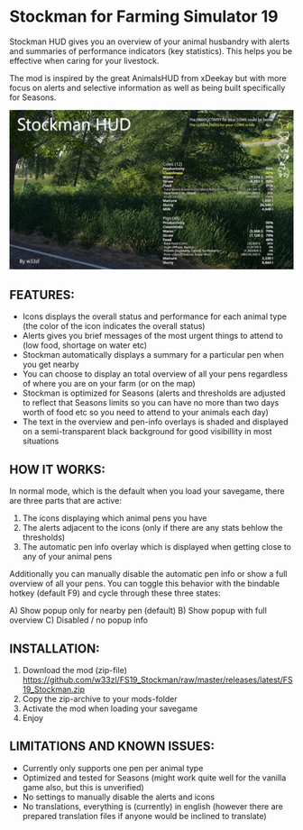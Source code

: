 # Stockman for Farming Simulator 19

Stockman HUD gives you an overview of your animal husbandry with alerts and summaries of performance indicators (key statistics). This helps you be effective when caring for your livestock.

The mod is inspired by the great AnimalsHUD from xDeekay but with more focus on alerts and selective information as well as being built specifically for Seasons.

![](./images/stockman_cover_alerts_info.jpg)


## FEATURES: 

* Icons displays the overall status and performance for each animal type (the color of the icon indicates the overall status)
* Alerts gives you brief messages of the most urgent things to attend to (low food, shortage on water etc)
* Stockman automatically displays a summary for a particular pen when you get nearby
* You can choose to display an total overview of all your pens regardless of where you are on your farm (or on the map)
* Stockman is optimized for Seasons (alerts and thresholds are adjusted to reflect that Seasons limits so you can have no more than two days worth of food etc so you need to attend to your animals each day)
* The text in the overview and pen-info overlays is shaded and displayed on a semi-transparent black background for good visibillity in most situations


## HOW IT WORKS: 
In normal mode, which is the default when you load your savegame, there are three parts that are active:
1) The icons displaying which animal pens you have
2) The alerts adjacent to the icons (only if there are any stats behlow the thresholds)
3) The automatic pen info overlay which is displayed when getting close to any of your animal pens

Additionally you can manually disable the automatic pen info or show a full overview of all your pens. You can toggle this behavior with the bindable hotkey (default F9) and cycle through these three states:

A) Show popup only for nearby pen (default)
B) Show popup with full overview
C) Disabled / no popup info


## INSTALLATION: 
1. Download the mod (zip-file) https://github.com/w33zl/FS19_Stockman/raw/master/releases/latest/FS19_Stockman.zip
2. Copy the zip-archive to your mods-folder
3. Activate the mod when loading your savegame
4. Enjoy


## LIMITATIONS AND KNOWN ISSUES: 
* Currently only supports one pen per animal type
* Optimized and tested for Seasons (might work quite well for the vanilla game also, but this is unverified)
* No settings to manually disable the alerts and icons
* No translations, everything is (currently) in english (however there are prepared translation files if anyone would be inclined to translate) 

